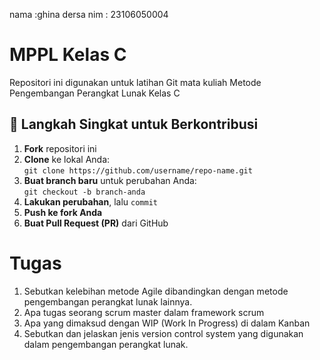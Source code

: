 nama :ghina dersa
nim  : 23106050004

# MPPL Kelas C
Repositori ini digunakan untuk latihan Git mata kuliah Metode Pengembangan Perangkat Lunak Kelas C

## 📌 Langkah Singkat untuk Berkontribusi

1. **Fork** repositori ini
2. **Clone** ke lokal Anda:  
   `git clone https://github.com/username/repo-name.git`
3. **Buat branch baru** untuk perubahan Anda:  
   `git checkout -b branch-anda`
4. **Lakukan perubahan**, lalu `commit`
5. **Push ke fork Anda**
6. **Buat Pull Request (PR)** dari GitHub

# Tugas
1.	Sebutkan kelebihan metode Agile dibandingkan dengan metode pengembangan perangkat lunak lainnya.
2.	Apa tugas seorang scrum master dalam framework scrum
3.	Apa yang dimaksud dengan WIP (Work In Progress) di dalam Kanban
4.	Sebutkan dan jelaskan jenis version control system yang digunakan dalam pengembangan perangkat lunak.



